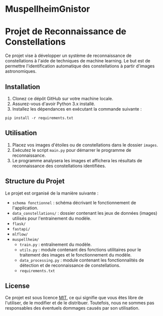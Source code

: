 # MuspellheimGnistor
# Projet de Reconnaissance de Constellations

Ce projet vise à développer un système de reconnaissance de constellations à l'aide de techniques de machine learning. Le but est de permettre l'identification automatique des constellations à partir d'images astronomiques.

## Installation

1. Clonez ce dépôt GitHub sur votre machine locale.
2. Assurez-vous d'avoir Python 3.x installé.
3. Installez les dépendances en exécutant la commande suivante :

```shell
pip install -r requirements.txt
```

## Utilisation

1. Placez vos images d'étoiles ou de constellations dans le dossier `images`.
2. Exécutez le script `main.py` pour démarrer le programme de reconnaissance.
3. Le programme analysera les images et affichera les résultats de reconnaissance des constellations identifiées.

## Structure du Projet

Le projet est organisé de la manière suivante :

- `schema fonctionnel` : schéma décrivant le fonctionnement de l'application.
- `data_constellations/` : dossier contenant les jeux de données (images) utilisés pour l'entrainement du modèle.
- `flask/`
- `fastapi/`
- `mlflow/`
- `muspellheim/`
  - `train.py` : entraînement du modèle.
  - `utils.py` : module contenant des fonctions utilitaires pour le traitement des images et le fonctionnement du modèle.
  - `data_processing.py` : module contenant les fonctionnalités de détection et de reconnaissance de constellations.
  - `requirements.txt`

## License

Ce projet est sous licence [MIT](LICENSE), ce qui signifie que vous êtes libre de l'utiliser, de le modifier et de le distribuer. Toutefois, nous ne sommes pas responsables des éventuels dommages causés par son utilisation.

